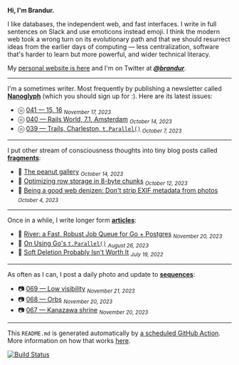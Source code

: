 **Hi, I'm Brandur.**

I like databases, the independent web, and fast interfaces. I write in full sentences on Slack and use emoticons instead emoji. I think the modern web took a wrong turn on its evolutionary path and that we should resurrect ideas from the earlier days of computing — less centralization, software that's harder to learn but more powerful, and wider technical literacy.

My [personal website is here](https://brandur.org) and I'm on Twitter at [***@brandur***](https://twitter.com/brandur).

---

I'm a sometimes writer. Most frequently by publishing a newsletter called [**Nanoglyph**](https://brandur.org/newsletter#nanoglyph) (which you should sign up for :). Here are its latest issues:

* ⓝ [041 — 15, 16](https://brandur.org/nanoglyphs/041-15-16) <sub><em>November 17, 2023</em></sub>
* ⓝ [040 — Rails World, 7.1, Amsterdam](https://brandur.org/nanoglyphs/040-rails-world) <sub><em>October 14, 2023</em></sub>
* ⓝ [039 — Trails, Charleston, `t.Parallel()`](https://brandur.org/nanoglyphs/039-trails) <sub><em>October 7, 2023</em></sub>

---

I put other stream of consciousness thoughts into tiny blog posts called [**fragments**](https://brandur.org/fragments):

* 🐚 [The peanut gallery](https://brandur.org/fragments/the-peanut-gallery) <sub><em>October 14, 2023</em></sub>
* 🐚 [Optimizing row storage in 8-byte chunks](https://brandur.org/fragments/postgres-row-optimization) <sub><em>October 12, 2023</em></sub>
* 🐚 [Being a good web denizen: Don&#39;t strip EXIF metadata from photos](https://brandur.org/fragments/stop-stripping-exif) <sub><em>October 4, 2023</em></sub>

---

Once in a while, I write longer form [**articles**](https://brandur.org/articles):

* 📖 [River: a Fast, Robust Job Queue for Go + Postgres](https://brandur.org/river) <sub><em>November 20, 2023</em></sub>
* 📖 [On Using Go&#39;s `t.Parallel()`](https://brandur.org/t-parallel) <sub><em>August 26, 2023</em></sub>
* 📖 [Soft Deletion Probably Isn&#39;t Worth It](https://brandur.org/soft-deletion) <sub><em>July 19, 2022</em></sub>

---

As often as I can, I post a daily photo and update to [**sequences**](https://brandur.org/sequences):

* 📷 [069 — Low visibility](https://brandur.org/sequences/069) <sub><em>November 21, 2023</em></sub>
* 📷 [068 — Orbs](https://brandur.org/sequences/068) <sub><em>November 20, 2023</em></sub>
* 📷 [067 — Kanazawa shrine](https://brandur.org/sequences/067) <sub><em>November 20, 2023</em></sub>

---

This `README.md` is generated automatically by [a scheduled GitHub Action](https://github.com/brandur/brandur/blob/master/.github/workflows/ci.yml). More information on how that works [here](https://brandur.org/fragments/self-updating-github-readme).

[![Build Status](https://github.com/brandur/brandur/workflows/brandur%20CI/badge.svg)](https://github.com/brandur/brandur/actions)
